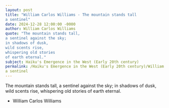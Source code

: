 ```yaml
---
layout: post
title: "William Carlos Williams - The mountain stands tall
a sentinel"
date: 2024-12-28 12:00:00 -0000
author: William Carlos Williams
quote: "The mountain stands tall,
a sentinel against the sky;
in shadows of dusk,
wild scents rise,
whispering old stories
of earth eternal."
subject: Haiku's Emergence in the West (Early 20th century)
permalink: /Haiku's Emergence in the West (Early 20th century)/William Carlos Williams/William Carlos Williams - The mountain stands tall
a sentinel
---
```


The mountain stands tall,
a sentinel against the sky;
in shadows of dusk,
wild scents rise,
whispering old stories
of earth eternal.

- William Carlos Williams
